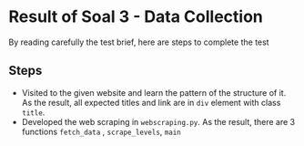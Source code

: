 # Result of Soal 3 - Data Collection

By reading carefully the test brief, here are steps to complete the test

## Steps
- Visited to the given website and learn the pattern of the structure of it. As the result, all expected titles and link are in `div` element with class `title`.
- Developed the web scraping in `webscraping.py`. As the result, there are 3 functions `fetch_data` , `scrape_levels`, `main`

